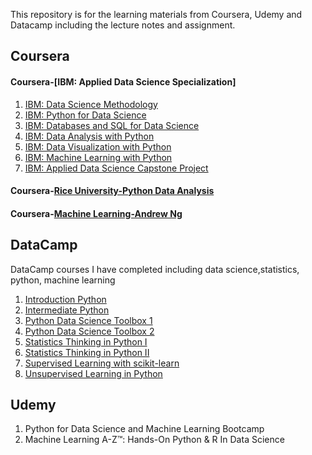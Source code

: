 This repository is for the learning materials from Coursera, Udemy and Datacamp including the lecture notes and assignment.

## Coursera
#### Coursera-[IBM: Applied Data Science Specialization]
1. [IBM: Data Science Methodology](./IBM_Data%20Science/Data%20Science%20Methodology)
2. [IBM: Python for Data Science](./IBM_Data%20Science/Python%20for%20Data%20Science%20and%20AI)
3. [IBM: Databases and SQL for Data Science](./IBM_Data%20Science/IBM%20-%20Databases%20and%20SQL%20for%20Data%20Science)
4. [IBM: Data Analysis with Python](./IBM_Data%20Science/Data%20Analysis%20with%20Python)
5. [IBM: Data Visualization with Python](./IBM_Data%20Science/Data%20Visulazation%20with%20Python)
6. [IBM: Machine Learning with Python](./IBM_Data%20Science/Machine%20Learning%20With%20Python)
7. [IBM: Applied Data Science Capstone Project](./IBM_Data%20Science/Applied%20Data%20Science%20Caspstone)

#### Coursera-[Rice University-Python Data Analysis](./Rice%20University-Python%20Data%20Analysis)

#### Coursera-[Machine Learning-Andrew Ng](./Andrew%20Ng_Machine%20Learning)

## DataCamp
DataCamp courses I have completed including data science,statistics, python, machine learning
1. [Introduction Python](https://github.com/syhwawa/Courses_Coursera_Udemy_Datacamp/tree/master/Datacamp/Introduction%20to%20Python)
2. [Intermediate Python](https://github.com/syhwawa/Courses_Coursera_Udemy_Datacamp/tree/master/Datacamp/Intermediate%20Python)
3. [Python Data Science Toolbox 1](/Datacamp/Python%20Data%20Science%20Toolbox%201)
4. [Python Data Science Toolbox 2](/Datacamp/Python%20Data%20Science%20Toolbox%202)
5. [Statistics Thinking in Python I](https://github.com/syhwawa/Courses_Coursera_Udemy_Datacamp/tree/master/Datacamp/Statistics%20Thinking%20in%20Python%20I)
6. [Statistics Thinking in Python II](https://github.com/syhwawa/Courses_Coursera_Udemy_Datacamp/tree/master/Datacamp/Statistics%20Thinking%20in%20Python%20II)
7. [Supervised Learning with scikit-learn](https://github.com/syhwawa/Courses_Coursera_Udemy_Datacamp/tree/master/Datacamp/Supervised%20Learning%20with%20scikit-learn)
8. [Unsupervised Learning in Python](https://github.com/syhwawa/Courses_Coursera_Udemy_Datacamp/tree/master/Datacamp/Unsupervised%20Learning%20in%20Python)

## Udemy
1. Python for Data Science and Machine Learning Bootcamp
2. Machine Learning A-Z™: Hands-On Python & R In Data Science






